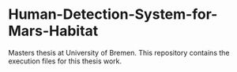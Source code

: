 # Human-Detection-System-for-Mars-Habitat
Masters thesis at University of Bremen. 
This repository contains the execution files for this thesis work.

